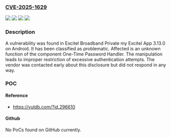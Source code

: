 ### [CVE-2025-1629](https://cve.mitre.org/cgi-bin/cvename.cgi?name=CVE-2025-1629)
![](https://img.shields.io/static/v1?label=Product&message=my%20Excitel%20App&color=blue)
![](https://img.shields.io/static/v1?label=Version&message=%3D%203.13.0%20&color=brighgreen)
![](https://img.shields.io/static/v1?label=Vulnerability&message=Improper%20Control%20of%20Interaction%20Frequency&color=brighgreen)
![](https://img.shields.io/static/v1?label=Vulnerability&message=Improper%20Restriction%20of%20Excessive%20Authentication%20Attempts&color=brighgreen)

### Description

A vulnerability was found in Excitel Broadband Private my Excitel App 3.13.0 on Android. It has been classified as problematic. Affected is an unknown function of the component One-Time Password Handler. The manipulation leads to improper restriction of excessive authentication attempts. The vendor was contacted early about this disclosure but did not respond in any way.

### POC

#### Reference
- https://vuldb.com/?id.296610

#### Github
No PoCs found on GitHub currently.


